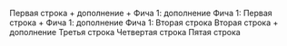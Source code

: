 Первая строка + дополнение + Фича 1: дополнение
Фича 1: Первая строка + Фича 1: дополнение
Фича 1: Вторая строка
Вторая строка + дополнение
Третья строка
Четвертая строка
Пятая строка
